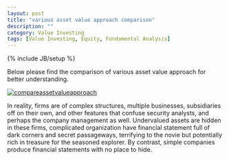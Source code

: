 ```yaml
---
layout: post
title: "various asset value approach comparison"
description: ""
category: Value Investing
tags: [Value Investing, Equity, Fundamental Analysis]
---
```

{% include JB/setup %}

Below please find the comparison of various asset value approach for better understanding.

[![compareassetvalueapproach](http://ryancheng.s3.amazonaws.com/Linear%20Programming/compareassetvalueapproach.png)](http://www.forbes.com/2009/09/23/small-business-valuation-entrepreneurs-finance-zwilling.html)

In reality, firms are of complex structures, multiple businesses, subsidiaries off on their own, and other features that confuse security analysts, and perhaps the company management as well. Undervalued assets are hidden in these firms, complicated organization have financial statement full of dark corners and secret passageways, terrifying to the novie but potentially rich in treasure for the seasoned explorer. By contrast, simple companies produce financial statements with no place to hide.
